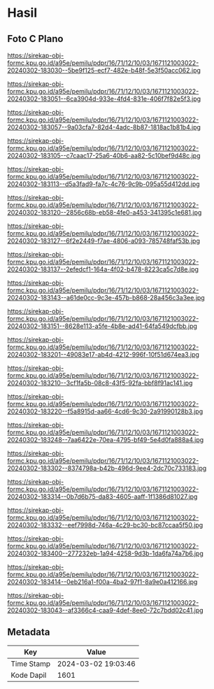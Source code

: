 # Hasil

## Foto C Plano

https://sirekap-obj-formc.kpu.go.id/a95e/pemilu/pdpr/16/71/12/10/03/1671121003022-20240302-183030--5be9f125-ecf7-482e-b48f-5e3f50acc062.jpg

https://sirekap-obj-formc.kpu.go.id/a95e/pemilu/pdpr/16/71/12/10/03/1671121003022-20240302-183051--6ca3904d-933e-4fd4-831e-406f7f82e5f3.jpg

https://sirekap-obj-formc.kpu.go.id/a95e/pemilu/pdpr/16/71/12/10/03/1671121003022-20240302-183057--9a03cfa7-82d4-4adc-8b87-1818ac1b81b4.jpg

https://sirekap-obj-formc.kpu.go.id/a95e/pemilu/pdpr/16/71/12/10/03/1671121003022-20240302-183105--c7caac17-25a6-40b6-aa82-5c10bef9d48c.jpg

https://sirekap-obj-formc.kpu.go.id/a95e/pemilu/pdpr/16/71/12/10/03/1671121003022-20240302-183113--d5a3fad9-fa7c-4c76-9c9b-095a55d412dd.jpg

https://sirekap-obj-formc.kpu.go.id/a95e/pemilu/pdpr/16/71/12/10/03/1671121003022-20240302-183120--2856c68b-eb58-4fe0-a453-341395c1e681.jpg

https://sirekap-obj-formc.kpu.go.id/a95e/pemilu/pdpr/16/71/12/10/03/1671121003022-20240302-183127--6f2e2449-f7ae-4806-a093-785748faf53b.jpg

https://sirekap-obj-formc.kpu.go.id/a95e/pemilu/pdpr/16/71/12/10/03/1671121003022-20240302-183137--2efedcf1-164a-4f02-b478-8223ca5c7d8e.jpg

https://sirekap-obj-formc.kpu.go.id/a95e/pemilu/pdpr/16/71/12/10/03/1671121003022-20240302-183143--a61de0cc-9c3e-457b-b868-28a456c3a3ee.jpg

https://sirekap-obj-formc.kpu.go.id/a95e/pemilu/pdpr/16/71/12/10/03/1671121003022-20240302-183151--8628e113-a5fe-4b8e-ad41-64fa549dcfbb.jpg

https://sirekap-obj-formc.kpu.go.id/a95e/pemilu/pdpr/16/71/12/10/03/1671121003022-20240302-183201--49083e17-ab4d-4212-996f-10f51d674ea3.jpg

https://sirekap-obj-formc.kpu.go.id/a95e/pemilu/pdpr/16/71/12/10/03/1671121003022-20240302-183210--3cf1fa5b-08c8-43f5-92fa-bbf8f91ac141.jpg

https://sirekap-obj-formc.kpu.go.id/a95e/pemilu/pdpr/16/71/12/10/03/1671121003022-20240302-183220--f5a8915d-aa66-4cd6-9c30-2a91990128b3.jpg

https://sirekap-obj-formc.kpu.go.id/a95e/pemilu/pdpr/16/71/12/10/03/1671121003022-20240302-183248--7aa6422e-70ea-4795-bf49-5e4d0fa888a4.jpg

https://sirekap-obj-formc.kpu.go.id/a95e/pemilu/pdpr/16/71/12/10/03/1671121003022-20240302-183302--8374798a-b42b-496d-9ee4-2dc70c733183.jpg

https://sirekap-obj-formc.kpu.go.id/a95e/pemilu/pdpr/16/71/12/10/03/1671121003022-20240302-183314--0b7d6b75-da83-4605-aaff-1f1386d81027.jpg

https://sirekap-obj-formc.kpu.go.id/a95e/pemilu/pdpr/16/71/12/10/03/1671121003022-20240302-183332--eef7998d-746a-4c29-bc30-bc87ccaa5f50.jpg

https://sirekap-obj-formc.kpu.go.id/a95e/pemilu/pdpr/16/71/12/10/03/1671121003022-20240302-183400--277232eb-1a94-4258-9d3b-1da6fa74a7b6.jpg

https://sirekap-obj-formc.kpu.go.id/a95e/pemilu/pdpr/16/71/12/10/03/1671121003022-20240302-183414--0eb216a1-f00a-4ba2-97f1-8a9e0a412166.jpg

https://sirekap-obj-formc.kpu.go.id/a95e/pemilu/pdpr/16/71/12/10/03/1671121003022-20240302-183043--af3366c4-caa9-4def-8ee0-72c7bdd02c41.jpg


## Metadata

| Key        | Value               |
| ---------- | ------------------- |
| Time Stamp | 2024-03-02 19:03:46 |
| Kode Dapil | 1601                |



